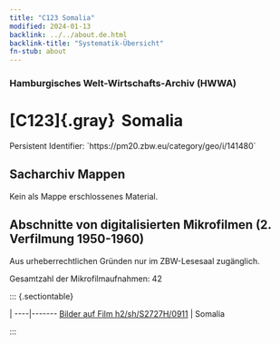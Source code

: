 ```yaml
---
title: "C123 Somalia"
modified: 2024-01-13
backlink: ../../about.de.html
backlink-title: "Systematik-Übersicht"
fn-stub: about
---
```


### Hamburgisches Welt-Wirtschafts-Archiv (HWWA)

# [C123]{.gray}&#8201; Somalia

<div class="hint">Persistent Identifier: `https://pm20.zbw.eu/category/geo/i/141480`</div>







## Sacharchiv Mappen








Kein als Mappe erschlossenes Material.



<a id="filmsections" />

## Abschnitte von digitalisierten Mikrofilmen (2. Verfilmung 1950-1960)

<p>Aus urheberrechtlichen Gründen nur im ZBW-Lesesaal zugänglich.</p>


<p>Gesamtzahl der Mikrofilmaufnahmen: 42</p>





::: {.sectiontable}

 | 
----|-------
<a class="btn" href="https://pm20.zbw.eu/film/h2/sh/S2727H/0911" rel="nofollow">Bilder auf Film h2/sh/S2727H/0911</a> | Somalia


:::













